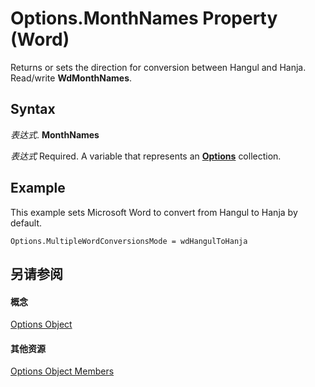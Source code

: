 
# Options.MonthNames Property (Word)

Returns or sets the direction for conversion between Hangul and Hanja. Read/write  **WdMonthNames**.


## Syntax

 _表达式_. **MonthNames**

 _表达式_ Required. A variable that represents an **[Options](873b7b99-3fe1-fd89-9ece-a9355cb827dc.md)** collection.


## Example

This example sets Microsoft Word to convert from Hangul to Hanja by default.


```
Options.MultipleWordConversionsMode = wdHangulToHanja
```


## 另请参阅


#### 概念


[Options Object](873b7b99-3fe1-fd89-9ece-a9355cb827dc.md)
#### 其他资源


[Options Object Members](http://msdn.microsoft.com/library/76cd9dfe-6bbb-4c3d-0bfc-79a62bedd15e%28Office.15%29.aspx)
